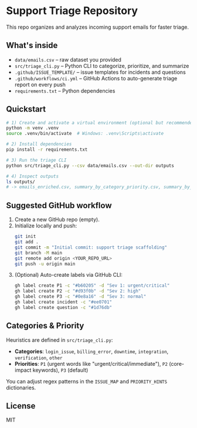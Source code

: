 
# Support Triage Repository

This repo organizes and analyzes incoming support emails for faster triage.

## What's inside
- `data/emails.csv` – raw dataset you provided
- `src/triage_cli.py` – Python CLI to categorize, prioritize, and summarize
- `.github/ISSUE_TEMPLATE/` – issue templates for incidents and questions
- `.github/workflows/ci.yml` – GitHub Actions to auto-generate triage report on every push
- `requirements.txt` – Python dependencies

## Quickstart
```bash
# 1) Create and activate a virtual environment (optional but recommended)
python -m venv .venv
source .venv/bin/activate  # Windows: .venv\Scripts\activate

# 2) Install dependencies
pip install -r requirements.txt

# 3) Run the triage CLI
python src/triage_cli.py --csv data/emails.csv --out-dir outputs

# 4) Inspect outputs
ls outputs/
# -> emails_enriched.csv, summary_by_category_priority.csv, summary_by_sender.csv, report.md
```

## Suggested GitHub workflow
1. Create a new GitHub repo (empty).
2. Initialize locally and push:
   ```bash
   git init
   git add .
   git commit -m "Initial commit: support triage scaffolding"
   git branch -M main
   git remote add origin <YOUR_REPO_URL>
   git push -u origin main
   ```
3. (Optional) Auto-create labels via GitHub CLI:
   ```bash
   gh label create P1 -c "#b60205" -d "Sev 1: urgent/critical"
   gh label create P2 -c "#d93f0b" -d "Sev 2: high"
   gh label create P3 -c "#0e8a16" -d "Sev 3: normal"
   gh label create incident -c "#ee0701"
   gh label create question -c "#1d76db"
   ```

## Categories & Priority
Heuristics are defined in `src/triage_cli.py`:
- **Categories**: `login_issue`, `billing_error`, `downtime`, `integration`, `verification`, `other`
- **Priorities**: `P1` (urgent words like "urgent/critical/immediate"), `P2` (core-impact keywords), `P3` (default)

You can adjust regex patterns in the `ISSUE_MAP` and `PRIORITY_HINTS` dictionaries.

## License
MIT
